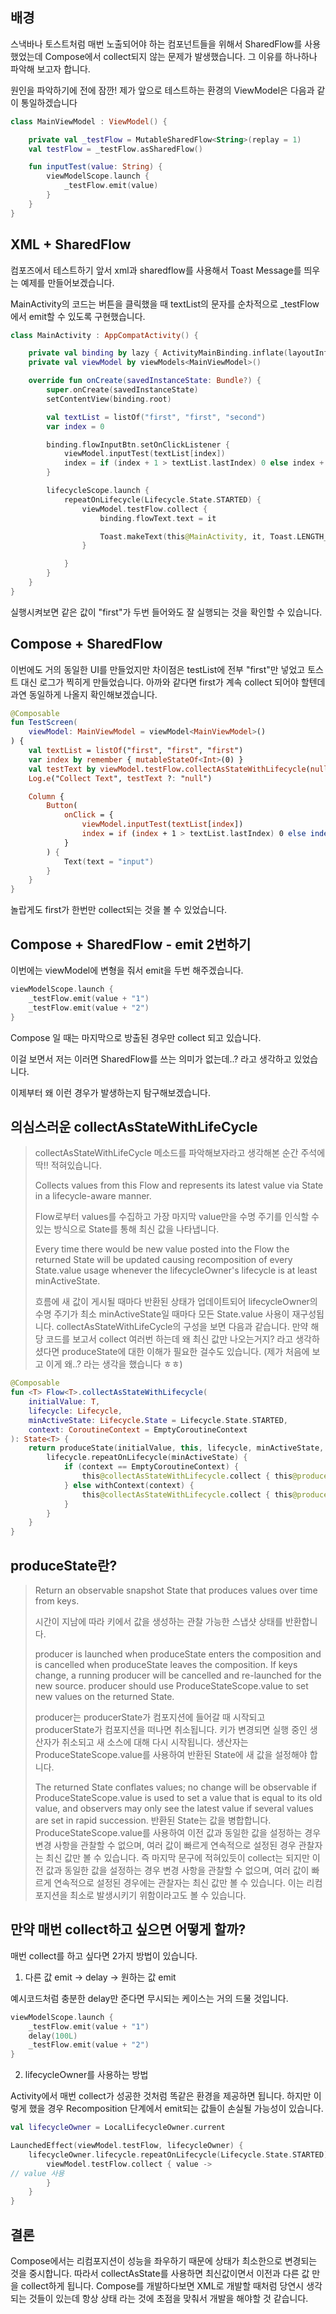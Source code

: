 ## 배경

스낵바나 토스트처럼 매번 노출되어야 하는 컴포넌트들을 위해서 SharedFlow를 사용했었는데 Compose에서 collect되지 않는 문제가 발생했습니다. 그 이유를 하나하나 파악해 보고자 합니다.

원인을 파악하기에 전에 잠깐!
제가 앞으로 테스트하는 환경의 ViewModel은 다음과 같이 통일하겠습니다

```kotlin
class MainViewModel : ViewModel() {

    private val _testFlow = MutableSharedFlow<String>(replay = 1)
    val testFlow = _testFlow.asSharedFlow()

    fun inputTest(value: String) {
        viewModelScope.launch {
            _testFlow.emit(value)
        }
    }
}
```

## XML + SharedFlow

컴포즈에서 테스트하기 앞서 xml과 sharedflow를 사용해서 Toast Message를 띄우는 예제를 만들어보겠습니다.

MainActivity의 코드는 버튼을 클릭했을 때 textList의 문자를 순차적으로 _testFlow에서 emit할 수 있도록 구현했습니다.

````kotlin
class MainActivity : AppCompatActivity() {

    private val binding by lazy { ActivityMainBinding.inflate(layoutInflater) }
    private val viewModel by viewModels<MainViewModel>()

    override fun onCreate(savedInstanceState: Bundle?) {
        super.onCreate(savedInstanceState)
        setContentView(binding.root)

        val textList = listOf("first", "first", "second")
        var index = 0

        binding.flowInputBtn.setOnClickListener {
            viewModel.inputTest(textList[index])
            index = if (index + 1 > textList.lastIndex) 0 else index + 1
        }

        lifecycleScope.launch {
            repeatOnLifecycle(Lifecycle.State.STARTED) {
                viewModel.testFlow.collect {
                    binding.flowText.text = it

                    Toast.makeText(this@MainActivity, it, Toast.LENGTH_SHORT).show()
                }

            }
        }
    }
}
````

실행시켜보면 같은 값이 "first"가 두번 들어와도 잘 실행되는 것을 확인할 수 있습니다.

## Compose + SharedFlow

이번에도 거의 동일한 UI를 만들었지만 차이점은 testList에 전부 "first"만 넣었고 토스트 대신 로그가 찍히게 만들었습니다. 아까와 같다면 first가 계속 collect 되어야 할텐데 과연 동일하게
나올지 확인해보겠습니다.

```kotlin
@Composable
fun TestScreen(
    viewModel: MainViewModel = viewModel<MainViewModel>()
) {
    val textList = listOf("first", "first", "first")
    var index by remember { mutableStateOf<Int>(0) }
    val testText by viewModel.testFlow.collectAsStateWithLifecycle(null)
    Log.e("Collect Text", testText ?: "null")

    Column {
        Button(
            onClick = {
                viewModel.inputTest(textList[index])
                index = if (index + 1 > textList.lastIndex) 0 else index + 1
            }
        ) {
            Text(text = "input")
        }
    }
}

```

놀랍게도 first가 한번만 collect되는 것을 볼 수 있었습니다.

## Compose + SharedFlow - emit 2번하기

이번에는 viewModel에 변형을 줘서 emit을 두번 해주겠습니다.

```kotlin
viewModelScope.launch {
    _testFlow.emit(value + "1")
    _testFlow.emit(value + "2")
}
```

Compose 일 때는 마지막으로 방출된 경우만 collect 되고 있습니다.

이걸 보면서 저는 이러면 SharedFlow를 쓰는 의미가 없는데..? 라고 생각하고 있었습니다.

이제부터 왜 이런 경우가 발생하는지 탐구해보겠습니다.

## 의심스러운 collectAsStateWithLifeCycle

> collectAsStateWithLifeCycle 메소드를 파악해보자라고 생각해본 순간 주석에 딱!! 적혀있습니다.
>
> Collects values from this Flow and represents its latest value via State in a lifecycle-aware manner.
>
>Flow로부터 values를 수집하고 가장 마지막 value만을 수명 주기를 인식할 수 있는 방식으로 State를 통해 최신 값을 나타냅니다.
>
>Every time there would be new value posted into the Flow the returned State will be updated causing recomposition of
> every State.value usage whenever the lifecycleOwner's lifecycle is at least minActiveState.
>
>흐름에 새 값이 게시될 때마다 반환된 상태가 업데이트되어 lifecycleOwner의 수명 주기가 최소 minActiveState일 때마다 모든 State.value 사용이 재구성됩니다.
> collectAsStateWithLifeCycle의 구성을 보면 다음과 같습니다. 만약 해당 코드를 보고서 collect 여러번 하는데 왜 최신 값만 나오는거지? 라고 생각하셨다면 produceState에 대한
> 이해가 필요한 걸수도 있습니다. (제가 처음에 보고 이게 왜..? 라는 생각을 했습니다 ㅎㅎ)

```kotlin
@Composable
fun <T> Flow<T>.collectAsStateWithLifecycle(
    initialValue: T,
    lifecycle: Lifecycle,
    minActiveState: Lifecycle.State = Lifecycle.State.STARTED,
    context: CoroutineContext = EmptyCoroutineContext
): State<T> {
    return produceState(initialValue, this, lifecycle, minActiveState, context) {
        lifecycle.repeatOnLifecycle(minActiveState) {
            if (context == EmptyCoroutineContext) {
                this@collectAsStateWithLifecycle.collect { this@produceState.value = it }
            } else withContext(context) {
                this@collectAsStateWithLifecycle.collect { this@produceState.value = it }
            }
        }
    }
}
```

## produceState란?

> Return an observable snapshot State that produces values over time from keys.
>
>시간이 지남에 따라 키에서 값을 생성하는 관찰 가능한 스냅샷 상태를 반환합니다.
>
>producer is launched when produceState enters the composition and is cancelled when produceState leaves the
> composition. If keys change, a running producer will be cancelled and re-launched for the new source. producer should
> use ProduceStateScope.value to set new values on the returned State.
>
>producer는 producerState가 컴포지션에 들어갈 때 시작되고 producerState가 컴포지션을 떠나면 취소됩니다. 키가 변경되면 실행 중인 생산자가 취소되고 새 소스에 대해 다시 시작됩니다.
> 생산자는 ProduceStateScope.value를 사용하여 반환된 State에 새 값을 설정해야 합니다.
>
>The returned State conflates values; no change will be observable if ProduceStateScope.value is used to set a value
> that is equal to its old value, and observers may only see the latest value if several values are set in rapid
> succession.
> 반환된 State는 값을 병합합니다. ProduceStateScope.value를 사용하여 이전 값과 동일한 값을 설정하는 경우 변경 사항을 관찰할 수 없으며, 여러 값이 빠르게 연속적으로 설정된 경우 관찰자는 최신
> 값만 볼 수 있습니다.
> 즉 마지막 문구에 적혀있듯이 collect는 되지만 이전 값과 동일한 값을 설정하는 경우 변경 사항을 관찰할 수 없으며, 여러 값이 빠르게 연속적으로 설정된 경우에는 관찰자는 최신 값만 볼 수 있습니다. 이는
> 리컴포지션을 최소로 발생시키기 위함이라고도 볼 수 있습니다.

## 만약 매번 collect하고 싶으면 어떻게 할까?

매번 collect를 하고 싶다면 2가지 방법이 있습니다.

1. 다른 값 emit -> delay -> 원하는 값 emit

예시코드처럼 충분한 delay만 준다면 무시되는 케이스는 거의 드물 것입니다.

```kotlin
viewModelScope.launch {
    _testFlow.emit(value + "1")
    delay(100L)
    _testFlow.emit(value + "2")
}
```

2. lifecycleOwner를 사용하는 방법

Activity에서 매번 collect가 성공한 것처럼 똑같은 환경을 제공하면 됩니다. 하지만 이렇게 했을 경우 Recomposition 단계에서 emit되는 값들이 손실될 가능성이 있습니다.

```kotlin
val lifecycleOwner = LocalLifecycleOwner.current

LaunchedEffect(viewModel.testFlow, lifecycleOwner) {
    lifecycleOwner.lifecycle.repeatOnLifecycle(Lifecycle.State.STARTED) {
        viewModel.testFlow.collect { value ->
// value 사용
        }
    }
}
```

## 결론
Compose에서는 리컴포지션이 성능을 좌우하기 때문에 상태가 최소한으로 변경되는 것을 중시합니다. 따라서 collectAsState를 사용하면 최신값이면서 이전과 다른 값 만을 collect하게 됩니다.
Compose를 개발하다보면 XML로 개발할 때처럼 당연시 생각되는 것들이 있는데 항상 상태 라는 것에 초점을 맞춰서 개발을 해야할 것 같습니다.